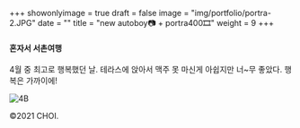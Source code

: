 +++
showonlyimage = true
draft = false
image = "img/portfolio/portra-2.JPG"
date = ""
title = "new autoboy📷 + portra400🎞"
weight = 9
+++

#### 혼자서 서촌여행

4월 중 최고로 행복했던 날.
테라스에 앉아서 맥주 못 마신게 아쉽지만 너~무 좋았다.
행복은 가까이에!

![4B][1]

[1]: https://jisun-choi.github.io/choi/img/portfolio/portra-2.JPG"

©2021 CHOI.
